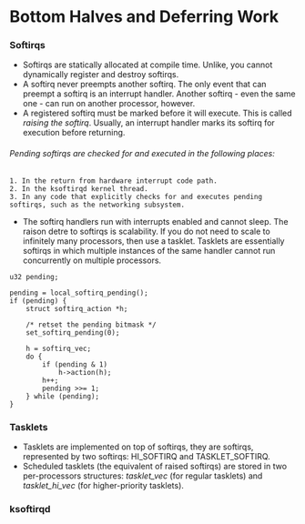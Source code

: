 # Bottom Halves and Deferring Work

### Softirqs
* Softirqs are statically allocated at compile time. Unlike, you cannot dynamically register and destroy softirqs.
* A softirq never preempts another softirq. The only event that can preempt a softirq is an interrupt handler. Another softirq - even the same one - can run on another processor, however.
* A registered softirq must be marked before it will execute. This is called *raising the softirq*. Usually, an interrupt handler marks its softirq for execution before returning.
###### Pending softirqs are checked for and executed in the following places:
    1. In the return from hardware interrupt code path.
    2. In the ksoftirqd kernel thread.
    3. In any code that explicitly checks for and executes pending softirqs, such as the networking subsystem.
* The softirq handlers run with interrupts enabled and cannot sleep. The raison detre to softirqs is scalability. If you do not need to scale to infinitely many processors, then use a tasklet. Tasklets are essentially softirqs in which multiple instances of the same handler cannot run concurrently on multiple processors.

```
u32 pending;

pending = local_softirq_pending();
if (pending) {
    struct softirq_action *h;
    
    /* retset the pending bitmask */
    set_softirq_pending(0);
    
    h = softirq_vec;
    do {
        if (pending & 1)
            h->action(h);
        h++;
        pending >>= 1;
    } while (pending);
}
```

### Tasklets
* Tasklets are implemented on top of softirqs, they are softirqs, represented by two softirqs: HI_SOFTIRQ and TASKLET_SOFTIRQ.
* Scheduled tasklets (the equivalent of raised softirqs) are stored in two per-processors structures: *tasklet_vec* (for regular tasklets) and *tasklet_hi_vec* (for higher-priority tasklets).


### ksoftirqd
